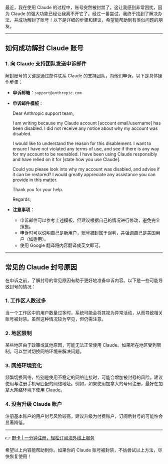 最近，我在使用 Claude 的过程中，账号突然被封禁了。这让我感到非常困扰，因为 Claude 的强大功能已经让我离不开它了。经过一番尝试，我终于找到了解决办法，并成功解封了账号！以下是详细的步骤和建议，希望能帮助到有类似问题的朋友。

---

## 如何成功解封 Claude 账号

### 1. 向 Claude 支持团队发送申诉邮件

解封账号的关键是通过邮件联系 Claude 的支持团队，向他们申诉。以下是具体操作步骤：

- **申诉邮箱**：`support@anthropic.com`
- **申诉邮件模板**：

    
    Dear Anthropic support team,

    I am writing because my Claude account [account email/username] has been disabled. I did not receive any notice about why my account was disabled.

    I would like to understand the reason for this disablement. I want to ensure I have not violated any terms of use, and see if there is any way for my account to be reenabled. I have been using Claude responsibly and have relied on it for [state how you use Claude].

    Could you please look into why my account was disabled, and advise if it can be restored? I would greatly appreciate any assistance you can provide in this matter.

    Thank you for your help.

    Regards,
    

- **注意事项**：
  - 申诉邮件可以参考上述模板，但建议根据自己的情况进行修改，避免完全照搬。
  - 申诉时可以说明自己是新用户，账号被封属于误判，并强调自己是美国用户（如适用）。
  - 使用 Google 翻译将内容翻译成英文即可。

---

## 常见的 Claude 封号原因

在申诉之前，了解封号的常见原因有助于更好地准备申诉内容。以下是一些可能导致封号的情况：

### 1. 工作区人数过多
当一个工作区中的用户数量过多时，系统可能会将其视为异常活动，从而导致相关账号被封禁。虽然这种情况较为罕见，但仍需注意。

### 2. 地区限制
某些地区由于政策或其他原因，可能无法正常使用 Claude。如果所在地区受到限制，可以尝试切换网络环境来解决问题。

### 3. 网络环境变化
频繁切换网络，特别是使用不稳定的网络连接时，可能会增加被封号的风险。建议使用与注册手机号匹配的网络地址。例如，如果使用加拿大的号码注册，最好在加拿大网络环境下使用 Claude。

### 4. 没有升级 Claude 账户
注册基本账户的用户封号风险较高。建议升级为付费账户，订阅后封号的可能性会显著降低。

---

👉 [野卡 | 一分钟注册，轻松订阅海外线上服务](https://bit.ly/bewildcard)

希望以上内容能帮助到你。如果你的 Claude 账号被封禁，不妨尝试以上方法，尽快恢复使用！